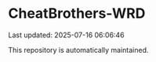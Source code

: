 # CheatBrothers-WRD

Last updated: 2025-07-16 06:06:46

This repository is automatically maintained.
